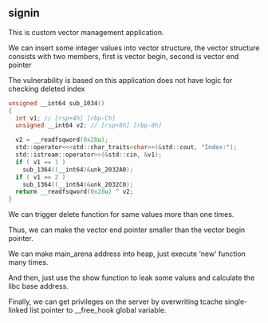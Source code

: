 ## signin

This is custom vector management application.

We can insert some integer values into vector structure, the vector structure consists with two members, first is vector begin, second is vector end pointer

The vulnerability is based on this application does not have logic for checking deleted index

```C
unsigned __int64 sub_1034()
{
  int v1; // [rsp+4h] [rbp-Ch]
  unsigned __int64 v2; // [rsp+8h] [rbp-8h]

  v2 = __readfsqword(0x28u);
  std::operator<<<std::char_traits<char>>(&std::cout, "Index:");
  std::istream::operator>>(&std::cin, &v1);
  if ( v1 == 1 )
    sub_1364((__int64)&unk_2032A0);
  if ( v1 == 2 )
    sub_1364((__int64)&unk_2032C0);
  return __readfsqword(0x28u) ^ v2;
}

```

We can trigger delete function for same values more than one times.

Thus, we can make the vector end pointer smaller than the vector begin pointer.

We can make main_arena address into heap, just execute ‘new’ function many times.

And then, just use the show function to leak some values and calculate the libc base address.

Finally, we can get privileges on the server by overwriting tcache single-linked list pointer to __free_hook global variable.